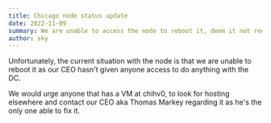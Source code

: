 ```yaml
---
title: Chicago node status update
date: 2022-11-09
summary: We are unable to access the node to reboot it, deem it not recoverable
author: sky
---
```


Unfortunately, the current situation with the node is that we are unable to reboot it as our CEO hasn't given 
anyone access to do anything with the DC.

We would urge anyone that has a VM at chihv0, to look for hosting elsewhere and contact our CEO aka Thomas Markey 
regarding it as he's the only one able to fix it.
